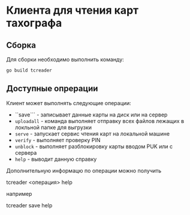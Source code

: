 # Клиента для чтения карт тахографа

## Сборка

Для сборки необходимо выполнить команду:

```
go build tcreader
```

## Доступные опрерации

Клиент может выполнять следующие операции:
       
* ``save``` - записывает данные карты на диск или на сервер
* ```uploadall``` - команда выполняет отправку всех файлов лежащих в локльной папке для выгрузки
* ```serve``` - запускает сервис чтения карт на локальной машине
* ```verify``` - выполняет проверку PIN
* ```unblock``` - выполняет разблокировку карты вводом PUK или с сервера
* ```help``` - выводит данную справку

Дополнительную информацю по операции можно получить

tcreader <операция> help

например

tcreader save help
